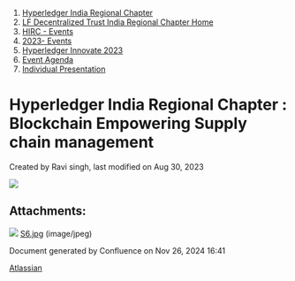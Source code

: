 1. [Hyperledger India Regional Chapter](index.html)
2. [LF Decentralized Trust India Regional Chapter Home](LF-Decentralized-Trust-India-Regional-Chapter-Home_19169282.html)
3. [HIRC - Events](HIRC---Events_19169346.html)
4. [2023- Events](2023--Events_19170522.html)
5. [Hyperledger Innovate 2023](Hyperledger-Innovate-2023_19171049.html)
6. [Event Agenda](Event-Agenda_19171152.html)
7. [Individual Presentation](Individual-Presentation_19171163.html)

# Hyperledger India Regional Chapter : Blockchain Empowering Supply chain management

Created by Ravi singh, last modified on Aug 30, 2023

![](attachments/19171171/19171223.jpg?height=400)

## Attachments:

![](images/icons/bullet_blue.gif) [S6.jpg](attachments/19171171/19171223.jpg) (image/jpeg)

Document generated by Confluence on Nov 26, 2024 16:41

[Atlassian](http://www.atlassian.com/)
